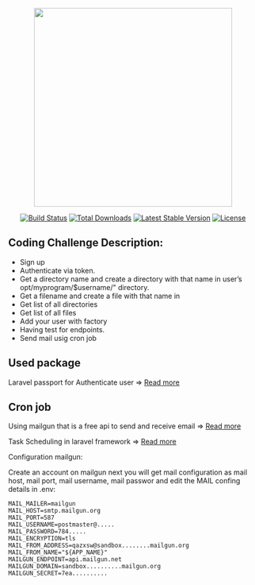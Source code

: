 <p align="center"><a href="https://laravel.com" target="_blank"><img src="https://raw.githubusercontent.com/laravel/art/master/logo-lockup/5%20SVG/2%20CMYK/1%20Full%20Color/laravel-logolockup-cmyk-red.svg" width="400"></a></p>

<p align="center">
<a href="https://travis-ci.org/laravel/framework"><img src="https://travis-ci.org/laravel/framework.svg" alt="Build Status"></a>
<a href="https://packagist.org/packages/laravel/framework"><img src="https://img.shields.io/packagist/dt/laravel/framework" alt="Total Downloads"></a>
<a href="https://packagist.org/packages/laravel/framework"><img src="https://img.shields.io/packagist/v/laravel/framework" alt="Latest Stable Version"></a>
<a href="https://packagist.org/packages/laravel/framework"><img src="https://img.shields.io/packagist/l/laravel/framework" alt="License"></a>
</p>

## Coding Challenge Description:
<ul>
<li>Sign up</li>
<li>Authenticate via token.</li>
<li> Get a directory name and create a directory with that name in user’s opt/myprogram/$username/" directory.</li>
<li>Get a filename and create a file with that name in </li>
<li> Get list of all directories </li>
<li>Get list of all files</li>
<li>Add your user with factory</li>
<li>Having test for endpoints.</li>
<li>Send mail usig cron job </li>

</ul>

## Used package
<p>Laravel passport for Authenticate user => <a href="https://laravel.com/docs/8.x/passport"> Read more</a></p>

## Cron job
<p>Using mailgun that is a free api to send and receive email => <a href="https://www.mailgun.com">Read more</a></p>
<p>Task Scheduling in laravel framework => <a href="https://laravel.com/docs/8.x/scheduling">Read more</a></p>

Configuration mailgun:
<p>Create an account on mailgun next you will get mail configuration as mail host, mail port, mail username, mail passwor and edit the MAIL confing details in .env:</p>

```
MAIL_MAILER=mailgun
MAIL_HOST=smtp.mailgun.org
MAIL_PORT=587
MAIL_USERNAME=postmaster@.....
MAIL_PASSWORD=784.....
MAIL_ENCRYPTION=tls
MAIL_FROM_ADDRESS=qazxsw@sandbox........mailgun.org
MAIL_FROM_NAME="${APP_NAME}"
MAILGUN_ENDPOINT=api.mailgun.net
MAILGUN_DOMAIN=sandbox..........mailgun.org
MAILGUN_SECRET=7ea..........

```
